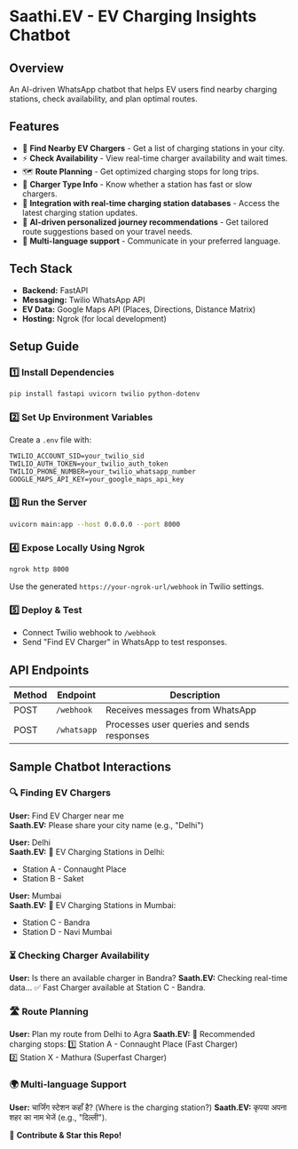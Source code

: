 # Saathi.EV - EV Charging Insights Chatbot

## Overview
An AI-driven WhatsApp chatbot that helps EV users find nearby charging stations, check availability, and plan optimal routes.

## Features
- 📍 **Find Nearby EV Chargers** - Get a list of charging stations in your city.
- ⚡ **Check Availability** - View real-time charger availability and wait times.
- 🗺 **Route Planning** - Get optimized charging stops for long trips.
- 🔌 **Charger Type Info** - Know whether a station has fast or slow chargers.
- 🔹 **Integration with real-time charging station databases** - Access the latest charging station updates.
- 🔹 **AI-driven personalized journey recommendations** - Get tailored route suggestions based on your travel needs.
- 🔹 **Multi-language support** - Communicate in your preferred language.

## Tech Stack
- **Backend:** FastAPI
- **Messaging:** Twilio WhatsApp API
- **EV Data:** Google Maps API (Places, Directions, Distance Matrix)
- **Hosting:** Ngrok (for local development)

## Setup Guide
### 1️⃣ Install Dependencies
```bash
pip install fastapi uvicorn twilio python-dotenv
```

### 2️⃣ Set Up Environment Variables
Create a `.env` file with:
```
TWILIO_ACCOUNT_SID=your_twilio_sid
TWILIO_AUTH_TOKEN=your_twilio_auth_token
TWILIO_PHONE_NUMBER=your_twilio_whatsapp_number
GOOGLE_MAPS_API_KEY=your_google_maps_api_key
```

### 3️⃣ Run the Server
```bash
uvicorn main:app --host 0.0.0.0 --port 8000
```

### 4️⃣ Expose Locally Using Ngrok
```bash
ngrok http 8000
```
Use the generated `https://your-ngrok-url/webhook` in Twilio settings.

### 5️⃣ Deploy & Test
- Connect Twilio webhook to `/webhook`
- Send "Find EV Charger" in WhatsApp to test responses.

## API Endpoints
| Method | Endpoint | Description |
|--------|----------|-------------|
| POST | `/webhook` | Receives messages from WhatsApp |
| POST | `/whatsapp` | Processes user queries and sends responses |

## Sample Chatbot Interactions
### 🔍 Finding EV Chargers
**User:** Find EV Charger near me  
**Saath.EV:** Please share your city name (e.g., "Delhi")

**User:** Delhi  
**Saath.EV:** 🔋 EV Charging Stations in Delhi:  
- Station A - Connaught Place  
- Station B - Saket  

**User:** Mumbai  
**Saath.EV:** 🔋 EV Charging Stations in Mumbai:  
- Station C - Bandra  
- Station D - Navi Mumbai  

### ⏳ Checking Charger Availability
**User:** Is there an available charger in Bandra?
**Saath.EV:** Checking real-time data... ✅ Fast Charger available at Station C - Bandra.

### 🛣 Route Planning
**User:** Plan my route from Delhi to Agra
**Saath.EV:** 🔋 Recommended charging stops:
1️⃣ Station A - Connaught Place (Fast Charger)  
2️⃣ Station X - Mathura (Superfast Charger)  

### 🌍 Multi-language Support
**User:** चार्जिंग स्टेशन कहाँ है? (Where is the charging station?)
**Saath.EV:** कृपया अपना शहर का नाम भेजें (e.g., "दिल्ली").

🚀 **Contribute & Star this Repo!**

